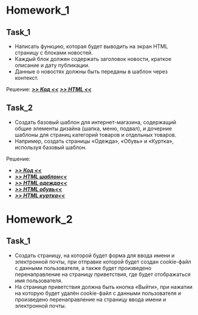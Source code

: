 # Homework_1

## Task_1

* Написать функцию, которая будет выводить на экран HTML
страницу с блоками новостей.
* Каждый блок должен содержать заголовок новости,
краткое описание и дату публикации.
* Данные о новостях должны быть переданы в шаблон через
контекст.

Решение: ***[>> Код <<](homework/1/task_01.py)*** ***[>> HTML <<](homework/1/templates/task_01.html)***

## Task_2

* Создать базовый шаблон для интернет-магазина, содержащий общие элементы дизайна (шапка, меню, подвал), и дочерние 
шаблоны для страниц категорий товаров и отдельных товаров. 
* Например, создать страницы «Одежда», «Обувь» и «Куртка», используя базовый шаблон.

Решение: 
* ***[>> Код <<](homework/1/task_02.py)*** 
* ***[>> HTML шаблон<<](homework/1/templates/task_02_index.html)***
* ***[>> HTML одежда<<](homework/1/templates/task_02_cloth.html)***
* ***[>> HTML обувь<<](homework/1/templates/task_02_shoes.html)***
* ***[>> HTML куртка<<](homework/1/templates/task_02_jacket.html)***

# Homework_2

## Task_1

* Создать страницу, на которой будет форма для ввода имени и электронной почты, при отправке которой будет создан 
cookie-файл с данными пользователя, а также будет произведено перенаправление на страницу приветствия, где будет 
отображаться имя пользователя.
* На странице приветствия должна быть кнопка «Выйти», при нажатии на которую будет удалён cookie-файл с данными 
пользователя и произведено перенаправление на страницу ввода имени и электронной почты.
